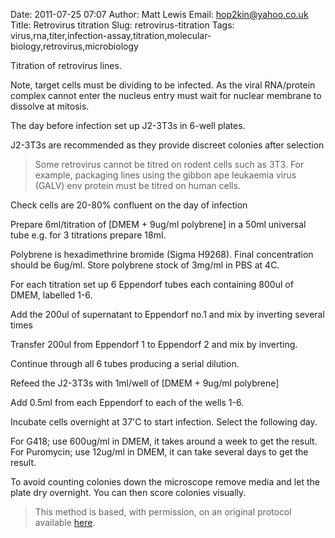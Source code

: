 Date: 2011-07-25 07:07
Author: Matt Lewis
Email: hop2kin@yahoo.co.uk
Title: Retrovirus titration
Slug: retrovirus-titration
Tags: virus,rna,titer,infection-assay,titration,molecular-biology,retrovirus,microbiology

Titration of retrovirus lines.

Note, target cells must be dividing to be infected. As the viral RNA/protein complex cannot enter the nucleus entry must wait for nuclear membrane to dissolve at mitosis.









The day before infection set up J2-3T3s in 6-well plates. 

J2-3T3s are recommended as they provide discreet colonies after selection


>Some retrovirus cannot be titred on rodent cells such as 3T3. For example, packaging lines using the gibbon ape leukaemia virus (GALV) env protein must be titred on human cells.


Check cells are 20-80% confluent on the day of infection




Prepare 6ml/titration of [DMEM + 9ug/ml polybrene] in a 50ml universal tube e.g. for 3 titrations prepare 18ml.

Polybrene is hexadimethrine bromide (Sigma H9268). Final concentration should be 6ug/ml. Store polybrene stock of 3mg/ml in PBS at 4C.



For each titration set up 6 Eppendorf tubes each containing 800ul of DMEM, labelled 1-6.




Add the 200ul of supernatant to Eppendorf no.1 and mix by inverting several times



Transfer 200ul from Eppendorf 1 to Eppendorf 2 and mix by inverting.



Continue through all 6 tubes producing a serial dilution.



Refeed the J2-3T3s with 1ml/well of [DMEM + 9ug/ml polybrene]



Add 0.5ml from each Eppendorf to each of the wells 1-6.



Incubate cells overnight at 37'C to start infection. Select the following day.



For G418; use 600ug/ml in DMEM, it takes around a week to get the result.  
For Puromycin; use 12ug/ml in DMEM, it can take several days to get the result.

To avoid counting colonies down the microscope remove media and let the plate dry overnight. You can then score colonies visually.







>This method is based, with permission, on an original protocol available [here](http://methodbook.net/virus/titratn.html).


